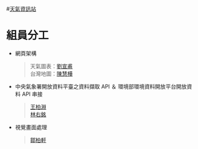 #[天氣資訊站](https://minglin1995.github.io/team-weather/index.html)

# 組員分工

- 網頁架構

  > 天氣圖表：<a href="https://github.com/Robbie84625">劉宣甫</a><br/>
  > 台灣地圖：<a href="https://github.com/amelie314">陳慧樺</a>

- 中央氣象署開放資料平臺之資料擷取 API ＆ 環境部環境資料開放平台開放資料 API 串接

  > <a href="https://github.com/Brian-Wang0926">王柏淵</a><br/>
  > <a href="https://github.com/MingLin1995">林右銘</a>

- 視覺畫面處理

  > <a href="https://github.com/steward379">鄒柏軒</a>
